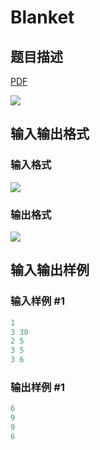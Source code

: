 # Blanket

## 题目描述

[problemUrl]: https://uva.onlinejudge.org/index.php?option=com_onlinejudge&Itemid=8&category=861&page=show_problem&problem=4739

[PDF](https://uva.onlinejudge.org/external/128/p12874.pdf)

![](https://cdn.luogu.com.cn/upload/vjudge_pic/UVA12874/3dea46aded7952b003b42585e19b66174409c54c.png)

## 输入输出格式

### 输入格式

![](https://cdn.luogu.com.cn/upload/vjudge_pic/UVA12874/8c03b9d1bc0ca990eabca085a071b86385803151.png)

### 输出格式

![](https://cdn.luogu.com.cn/upload/vjudge_pic/UVA12874/71ee3241fccfdebbf24f9df9f9d8e64cc7c88840.png)

## 输入输出样例

### 输入样例 #1

```cpp
1
3 30
2 5
3 5
3 6
```


### 输出样例 #1

```cpp
6
9
9
6
```


